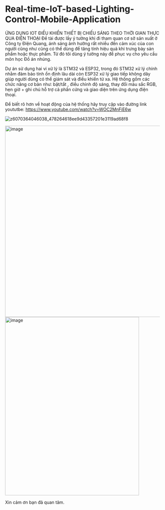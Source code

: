 # Real-time-IoT-based-Lighting-Control-Mobile-Application
ỨNG DỤNG IOT ĐIỀU KHIỂN THIẾT BỊ CHIẾU SÁNG THEO THỜI GIAN THỰC QUA ĐIỆN THOẠI
Đề tài được lấy ý tưởng khi đi tham quan cơ sở sản xuất ở Công ty Điện Quang, ánh sáng ảnh hưởng rất nhiều đến cảm xúc của con người cũng như cũng có thể dùng để tăng tính hiệu quả khi trưng bày sản phẩm hoặc thực phẩm. Từ đó tôi dùng ý tưởng này để phục vụ cho yêu cầu môn học Đồ án nhúng.

Dự án sử dụng hai vi xử lý là STM32 và ESP32, trong đó STM32 xử lý chính nhằm đảm bảo tính ổn định lâu dài còn ESP32 xử lý giao tiếp không dây giúp người dùng có thể giám sát và điều khiển từ xa. Hệ thống gồm các chức năng cơ bản như: bật/tắt , điều chỉnh độ sáng, thay đổi màu sắc RGB, hẹn giờ + ghi chú hỗ trợ cả phần cứng và giao diện trên ứng dụng điện thoại.

Để biết rõ hơn về hoạt động của hệ thống hãy truy cập vào đường link yoututbe: https://www.youtube.com/watch?v=WOC2MnFiE6w

![z6070364046038_478264618ee9d43357201e3119ad68f8](https://github.com/user-attachments/assets/941c05b9-1816-42d9-a18a-a28788823133)

<img width="832" height="624" alt="image" src="https://github.com/user-attachments/assets/ce429588-0acf-438b-8520-3ca1c566b5d1" />

<img width="436" height="582" alt="image" src="https://github.com/user-attachments/assets/af5da1f9-7741-4c6e-ba42-d3ee0f8ff751" />

Xin cảm ơn bạn đã quan tâm.
